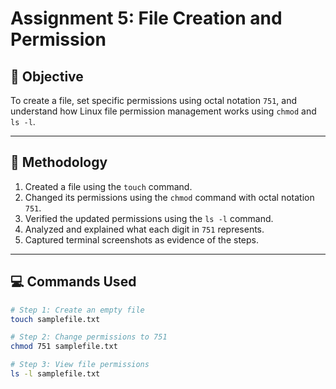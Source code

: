 # Assignment 5: File Creation and Permission

## 🎯 Objective
To create a file, set specific permissions using octal notation `751`, and understand how Linux file permission management works using `chmod` and `ls -l`.

---

## 🧪 Methodology

1. Created a file using the `touch` command.
2. Changed its permissions using the `chmod` command with octal notation `751`.
3. Verified the updated permissions using the `ls -l` command.
4. Analyzed and explained what each digit in `751` represents.
5. Captured terminal screenshots as evidence of the steps.

---

## 💻 Commands Used

```bash
# Step 1: Create an empty file
touch samplefile.txt

# Step 2: Change permissions to 751
chmod 751 samplefile.txt

# Step 3: View file permissions
ls -l samplefile.txt

